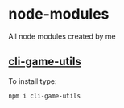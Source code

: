 # node-modules
All node modules created by me

## [cli-game-utils](https://npmjs.com/package/cli-game-utils)
To install type:
```
npm i cli-game-utils
```
